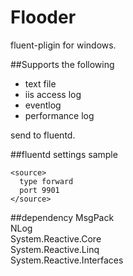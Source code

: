 # Flooder
fluent-pligin for windows.

##Supports the following
* text file  
* iis access log  
* eventlog  
* performance log

send to fluentd.  

##fluentd settings sample
```
<source>
  type forward
  port 9901
</source>
```

##dependency
MsgPack  
NLog  
System.Reactive.Core  
System.Reactive.Linq  
System.Reactive.Interfaces  
